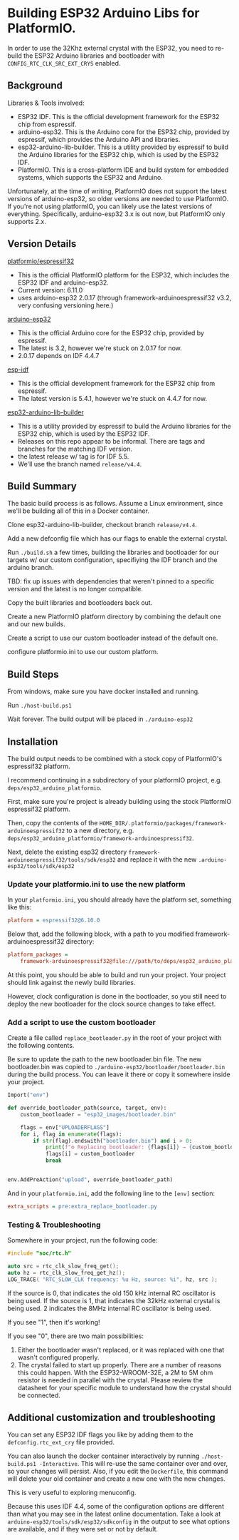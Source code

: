 # Building ESP32 Arduino Libs for PlatformIO.

In order to use the 32Khz external crystal with the ESP32, you need to re-build the ESP32 Arduino libraries and bootloader with `CONFIG_RTC_CLK_SRC_EXT_CRYS` enabled.

## Background

Libraries & Tools involved:

- ESP32 IDF. This is the official development framework for the ESP32 chip from espressif.
- arduino-esp32. This is the Arduino core for the ESP32 chip, provided by espressif, which provides the Arduino API and libraries.
- esp32-arduino-lib-builder. This is a utility provided by espressif to build the Arduino libraries for the ESP32 chip, which is used by the ESP32 IDF.
- PlatformIO. This is a cross-platform IDE and build system for embedded systems, which supports the ESP32 and Arduino.

Unfortunately, at the time of writing, PlatformIO does not support the latest versions of arduino-esp32, so older versions are needed to use PlatformIO. If you're not using platformIO, you can likely use the latest versions of everything. Specifically, arduino-esp32 3.x is out now, but PlatformIO only supports 2.x.

## Version Details

[platformio/espressif32](https://registry.platformio.org/platforms/platformio/espressif32)

- This is the official PlatformIO platform for the ESP32, which includes the ESP32 IDF and arduino-esp32.
- Current version: 6.11.0
- uses arduino-esp32 2.0.17 (through framework-arduinoespressif32 v3.2, very confusing versioning here.)

[arduino-esp32](https://github.com/espressif/arduino-esp32)

- This is the official Arduino core for the ESP32 chip, provided by espressif.
- The latest is 3.2, however we're stuck on 2.0.17 for now.
- 2.0.17 depends on IDF 4.4.7

[esp-idf](https://github.com/espressif/esp-idf)

- This is the official development framework for the ESP32 chip from espressif.
- The latest version is 5.4.1, however we're stuck on 4.4.7 for now.

[esp32-arduino-lib-builder](https://github.com/espressif/esp32-arduino-lib-builder)

- This is a utility provided by espressif to build the Arduino libraries for the ESP32 chip, which is used by the ESP32 IDF.
- Releases on this repo appear to be informal. There are tags and branches for the matching IDF version.
- the latest release w/ tag is for IDF 5.5.
- We'll use the branch named `release/v4.4`.

## Build Summary

The basic build process is as follows. Assume a Linux environment, since we'll be building all of this in a Docker container.

Clone esp32-arduino-lib-builder, checkout branch `release/v4.4`.

Add a new defconfig file which has our flags to enable the external crystal.

Run `./build.sh` a few times, building the libraries and bootloader for our targets w/ our custom configuration, specifiying the IDF branch and the arduino branch.

TBD: fix up issues with dependencies that weren't pinned to a specific version and the latest is no longer compatible.

Copy the built libraries and bootloaders back out.

Create a new PlatformIO platform directory by combining the default one and our new builds.

Create a script to use our custom bootloader instead of the default one.

configure platformio.ini to use our custom platform.

## Build Steps

From windows, make sure you have docker installed and running.

Run `./host-build.ps1`

Wait forever. The build output will be placed in `./arduino-esp32`

## Installation

The build output needs to be combined with a stock copy of PlatformIO's espressif32 platform.

I recommend continuing in a subdirectory of your platformIO project, e.g. `deps/esp32_arduino_platformio`.

First, make sure you're project is already building using the stock PlatformIO espressif32 platform.

Then, copy the contents of the `HOME_DIR/.platformio/packages/framework-arduinoespressif32` to a new directory, e.g. `deps/esp32_arduino_platformio/framework-arduinoespressif32`.

Next, delete the existing esp32 directory `framework-arduinoespressif32/tools/sdk/esp32` and replace it with the new `.arduino-esp32/tools/sdk/esp32`

### Update your platformio.ini to use the new platform

In your `platformio.ini`, you should already have the platform set, something like this:

```ini
platform = espressif32@6.10.0
```

Below that, add the following block, with a path to you modified framework-arduinoespressif32 directory:

```ini
platform_packages =
	framework-arduinoespressif32@file:///path/to/deps/esp32_arduino_platformio/framework-arduinoespressif32/
```

At this point, you should be able to build and run your project. Your project should link against the newly build libraries.

However, clock configuration is done in the bootloader, so you still need to deploy the new bootloader for the clock source changes to take effect.

### Add a script to use the custom bootloader

Create a file called `replace_bootloader.py` in the root of your project with the following contents.

Be sure to update the path to the new bootloader.bin file. The new bootloader.bin was copied to `./arduino-esp32/bootloader/bootloader.bin` during the build process. You can leave it there or copy it somewhere inside your project.

```python
Import("env")

def override_bootloader_path(source, target, env):
    custom_bootloader = "esp32_images/bootloader.bin"

    flags = env["UPLOADERFLAGS"]
    for i, flag in enumerate(flags):
        if str(flag).endswith("bootloader.bin") and i > 0:
            print(f"⚙️ Replacing bootloader: {flags[i]} → {custom_bootloader}")
            flags[i] = custom_bootloader
            break


env.AddPreAction("upload", override_bootloader_path)
```

And in your `platformio.ini`, add the following line to the `[env]` section:

```ini
extra_scripts = pre:extra_replace_bootloader.py
```

### Testing & Troubleshooting

Somewhere in your project, run the following code:

```cpp
#include "soc/rtc.h"

auto src = rtc_clk_slow_freq_get();
auto hz = rtc_clk_slow_freq_get_hz();
LOG_TRACE( "RTC_SLOW_CLK frequency: %u Hz, source: %i", hz, src );
```

If the source is 0, that indicates the old 150 kHz internal RC oscillator is being used. If the source is 1, that indicates the 32kHz external crystal is being used. 2 indicates the 8MHz internal RC oscillator is being used.

If you see "1", then it's working!

If you see "0", there are two main possibilities:

1. Either the bootloader wasn't replaced, or it was replaced with one that wasn't configured properly.
2. The crystal failed to start up properly. There are a number of reasons this could happen. With the ESP32-WROOM-32E, a 2M to 5M ohm resistor is needed in parallel with the crystal. Please review the datasheet for your specific module to understand how the crystal should be connected.

## Additional customization and troubleshooting

You can set any ESP32 IDF flags you like by adding them to the `defconfig.rtc_ext_cry` file provided.

You can also launch the docker container interactively by running `./host-build.ps1 -Interactive`. This will re-use the same container over and over, so your changes will persist. Also, if you edit the `Dockerfile`, this command will delete your old container and create a new one with the new changes.

This is very useful to exploring menuconfig.

Because this uses IDF 4.4, some of the configuration options are different than what you may see in the latest online documentation. Take a look at `arduino-esp32/tools/sdk/esp32/sdkconfig` in the output to see what options are available, and if they were set or not by default.
